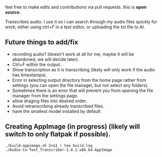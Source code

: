 feel free to make edits and contributions via pull requests. this is **open source**.

Transcribes audio. I use it so i can search through my audio files quickly for work; either using ctrl+F in a text editor, or uploading the txt file to AI.

## Future things to add/fix

* recording audio? (doesn't work at all for me, maybe it will be abandoned, we will decide later).
* Ctrl+F within the output.
* Show transcription as it is transcribing (likely will only work if the audio has timestamps).
* Error in selecting output directory from the home page rather from settings (you can open the file manager, but not select any folders).
* Sometimes there is an error that will prevent you from opening the file manager from the settings page.
* allow draging files into desired order.
* Avoid retranscribing already transcribed files.
* have the smallest model installed by default


## Creating AppImage (in progress) (likely will switch to only flatpak if possible).
```
./build-appimage.sh 2>&1 | tee build.log
./Audio-to-Text_Transcriber-1.0.1-x86_64.AppImage
```
